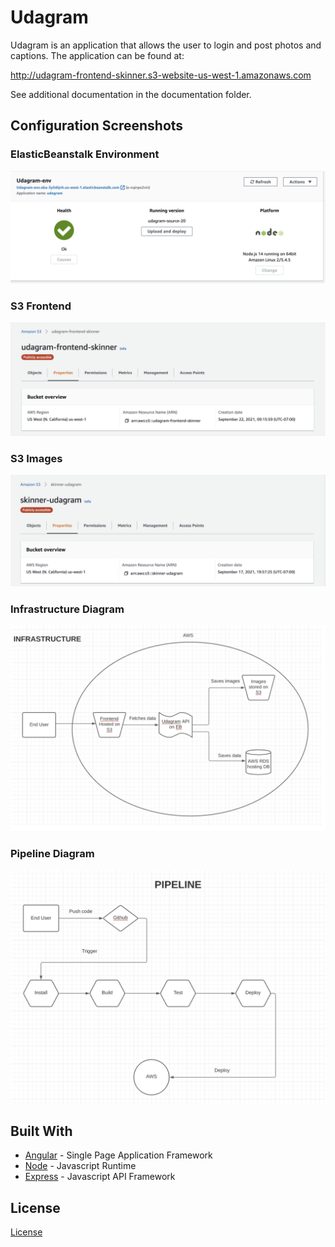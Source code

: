 # Udagram

Udagram is an application that allows the user to login and post photos and captions. The application can be found at:

http://udagram-frontend-skinner.s3-website-us-west-1.amazonaws.com

See additional documentation in the documentation folder.

## Configuration Screenshots

### ElasticBeanstalk Environment

![Elastic Beanstalk Environment](./documentation/images/EbHealth.png)

### S3 Frontend

![S3 FrontEnd](./documentation/images/S3Frontend.png)

### S3 Images

![S3 FrontEnd](./documentation/images/S3Images.png)

### Infrastructure Diagram

![Infrastructure Diagram](./documentation/images/InfrastructureDiagram.png)

### Pipeline Diagram

![Pipeline Diagram](./documentation/images/PipelineDiagram.png)

## Built With

- [Angular](https://angular.io/) - Single Page Application Framework
- [Node](https://nodejs.org) - Javascript Runtime
- [Express](https://expressjs.com/) - Javascript API Framework

## License

[License](LICENSE.txt)
